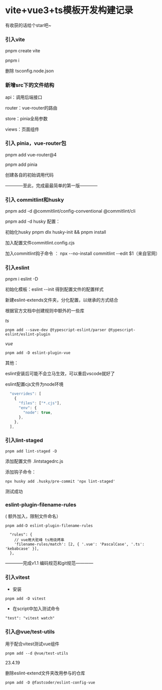 # vite+vue3+ts模板开发构建记录

有收获的话给个star吧~

### 引入vite

pnpm create vite

pnpm i

删除 tsconfig.node.json

### 新增src下的文件结构

api：调用后端接口

router：vue-router的路由

store：pinia全局参数 

views：页面组件

### 引入 pinia，vue-router包

pnpm add vue-router@4

pnpm add pinia

创建各自的初始调用代码

————至此，完成最最简单的第一版————

### 引入 commitlint和husky

pnpm add -d @commitlint/config-conventional @commitlint/cli 

pnpm add -d husky
配置：

初始化husky  pnpm dlx husky-init && pnpm install

加入配置文件commitlint.config.cjs

加入commitlint钩子命令 ： npx --no-install commitlint --edit $1（来自官网）

### 引入eslint

pnpm i eslint -D

初始化模板：eslint --init 得到配置文件的配置样式

新建eslint-extends文件夹，分化配置，以继承的方式结合

根据官方文档中创建规则中额外的一些库

*ts*

```
pnpm add --save-dev @typescript-eslint/parser @typescript-eslint/eslint-plugin
```

*vue*

```
pnpm add -D eslint-plugin-vue 
```

其他：

eslint安装后可能不会立马生效，可以重启vscode就好了

eslint配置cjs文件为node环境

```js
  "overrides": [
    {
      "files": ["*.cjs"],
      "env": {
        "node": true,
      },
    },
  ],
```

### 引入lint-staged

```
pnpm add lint-staged -D
```

添加配置文件 .lintstagedrc.js

添加钩子命令：

```
npx husky add .husky/pre-commit 'npx lint-staged'
```

测试成功

### eslint-plugin-filename-rules

( 额外加入，限制文件命名）

```
pnpm add-D eslint-plugin-filename-rules
```

```
  "rules": {
    // vue用大驼峰 ts用烧烤串
    'filename-rules/match': [2, { '.vue': 'PascalCase', '.ts': 'kebabcase' }],
  },
```

————完成v1.1 编码规范和git规范————

### 引入vitest

* 安装

```
pnpm add -D vitest
```

* 在script中加入测试命令

```
"test": "vitest watch"
```

### 引入@vue/test-utils

用于配合vitest测试vue组件

```
pnpm add --d @vue/test-utils
```





23.4.19

删除eslint-extend文件夹改用参与的仓库

```
pnpm add -D @fastcoder/eslint-config-vue
```
